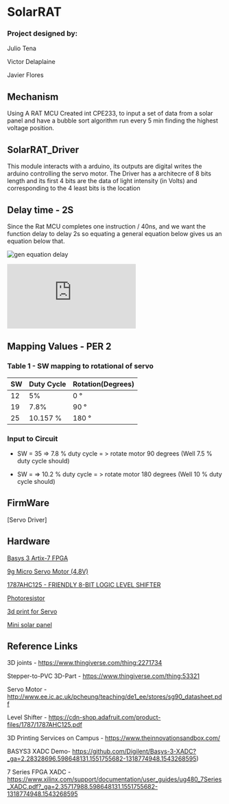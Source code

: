 # SolarRAT

### Project designed by:
Julio Tena

Victor Delaplaine

Javier Flores

## Mechanism
Using A RAT MCU Created int CPE233, to input a set of data from a solar panel and have a bubble sort algorithm run every 5 min finding the highest voltage position.


## SolarRAT_Driver

This module interacts with a arduino, its outputs are digital writes the arduino
controlling the servo motor. The Driver has a architecre of 8 bits length and
its first 4 bits are the data of light intensity (in Volts) and corresponding to
the 4 least bits is the location


## Delay time - 2S

Since the Rat MCU completes one instruction / 40ns, and we want the function delay to delay 2s so equating a general equation below gives us an equation below that.

![gen equation delay](https://www.codecogs.com/eqnedit.php?latex=N_%7B1%2C2%2C3tot%7D%20%3D%20%5B%5B%5B%5BN_%7B3%7D*C_%7B3%7D%5D%2BN_%7B2%7D%20%5D%20*C_%7B2%7D%5D%20%2B%20N_1%5D*%20C_1%20%2B%20N_%7Bol%7D%20%0)

![eqn 2s Delay](https://latex.codecogs.com/gif.latex?C_1%3D%5Cfrac%7B50000000-N_o%7D%7BC_2%5Cleft%28N_2&plus;N_3C_3%5Cright%29&plus;N_1%7D%3B%5Cquad%20%5C%3AN_3%5Cne%20%5Cfrac%7B-N_1-N_2C_2%7D%7BC_3C_2%7D)




## Mapping Values - PER 2 

### Table 1 - SW mapping to rotational of servo
 | SW  | Duty Cycle  | Rotation(Degrees)  | 
 |-----|-------------|--------------------|
 | 12  |     5%      |   0 °              |  
 | 19  |     7.8%    |   90 °             |  
 | 25  |  10.157 %   |   180 °            |  




### Input to Circuit 

* SW = 35 => 7.8 % duty cycle = > rotate motor 90 degrees (Well 7.5 % duty cycle should)

* SW =  => 10.2 % duty cycle = > rotate motor 180 degrees (Well 10 % duty cycle should)

## FirmWare

[Servo Driver]


## Hardware
[Basys 3 Artix-7 FPGA](https://store.digilentinc.com/basys-3-artix-7-fpga-trainer-board-recommended-for-introductory-users/)

[9g Micro Servo Motor (4.8V)](https://www.robotshop.com/en/9g-micro-servo-motor-4-8v.html)

[1787AHC125 - FRIENDLY 8-BIT LOGIC LEVEL SHIFTER](https://www.adafruit.com/product/735)

[Photoresistor](https://www.adafruit.com/product/161)

[3d print for Servo](https://www.thingiverse.com/thing:2271734)

[Mini solar panel](https://www.amazon.com/gp/product/B0736W4HK1/ref=ppx_yo_dt_b_asin_title_o01_s00?ie=UTF8&psc=1)


## Reference Links

3D joints - 
https://www.thingiverse.com/thing:2271734

Stepper-to-PVC 3D-Part - 
https://www.thingiverse.com/thing:53321

Servo Motor - 
http://www.ee.ic.ac.uk/pcheung/teaching/de1_ee/stores/sg90_datasheet.pdf

Level Shifter - 
https://cdn-shop.adafruit.com/product-files/1787/1787AHC125.pdf

3D Printing Services on Campus - 
https://www.theinnovationsandbox.com/

BASYS3 XADC Demo- 
https://github.com/Digilent/Basys-3-XADC?_ga=2.28328696.598648131.1551755682-1318774948.1543268595)

7 Series FPGA XADC - 
https://www.xilinx.com/support/documentation/user_guides/ug480_7Series_XADC.pdf?_ga=2.35717988.598648131.1551755682-1318774948.1543268595
